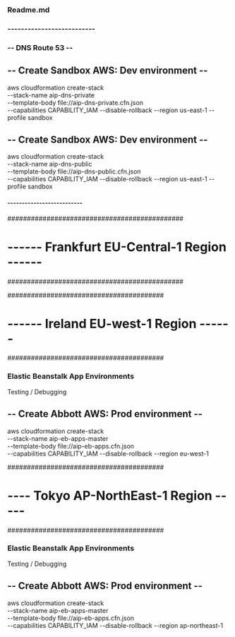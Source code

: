 ### Readme.md



### --------------------------
###    -- DNS Route 53 -- 
###


## -- Create Sandbox AWS: Dev environment --
aws cloudformation create-stack \
--stack-name aip-dns-private \
--template-body file://aip-dns-private.cfn.json \
--capabilities CAPABILITY_IAM --disable-rollback --region us-east-1 --profile sandbox

## -- Create Sandbox AWS: Dev environment --
aws cloudformation create-stack \
--stack-name aip-dns-public \
--template-body file://aip-dns-public.cfn.json \
--capabilities CAPABILITY_IAM --disable-rollback --region us-east-1 --profile sandbox
#### --------------------------







#############################################
# ------ Frankfurt EU-Central-1 Region ------
#############################################






########################################
# ------ Ireland EU-west-1 Region ------
########################################



### Elastic Beanstalk App Environments

Testing / Debugging
## -- Create Abbott AWS: Prod environment --
aws cloudformation create-stack \
--stack-name aip-eb-apps-master \
--template-body file://aip-eb-apps.cfn.json \
--capabilities CAPABILITY_IAM --disable-rollback --region eu-west-1 





########################################
# ---- Tokyo AP-NorthEast-1 Region -----
########################################


### Elastic Beanstalk App Environments

Testing / Debugging
## -- Create Abbott AWS: Prod environment --
aws cloudformation create-stack \
--stack-name aip-eb-apps-master \
--template-body file://aip-eb-apps.cfn.json \
--capabilities CAPABILITY_IAM --disable-rollback --region ap-northeast-1 



